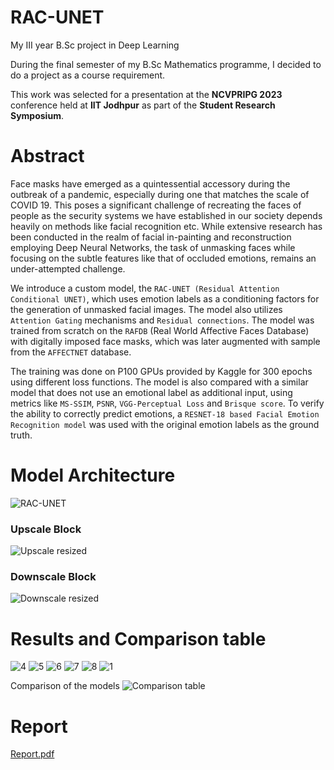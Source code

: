 # RAC-UNET
My III year B.Sc project in Deep Learning

During the final semester of my B.Sc Mathematics programme, I decided to do a project as a course requirement.

This work was selected for a presentation at the **NCVPRIPG 2023** conference held at **IIT Jodhpur** as part of the
**Student Research Symposium**.

# Abstract
Face masks have emerged as a quintessential accessory during the outbreak of a pandemic, especially during one that matches the scale of COVID 19. This poses a significant challenge of recreating the faces of people as the security systems we have established in our society depends heavily on methods like facial recognition etc. 
While extensive research has been conducted in the realm of facial in-painting and reconstruction employing Deep Neural Networks, the task of unmasking faces while focusing on the subtle features like that of occluded emotions, remains an under-attempted challenge.

We introduce a custom model, the `RAC-UNET (Residual Attention Conditional UNET)`, which uses emotion labels as a conditioning factors for the generation of unmasked facial images. 
The model also utilizes `Attention Gating` mechanisms and `Residual connections`. The model was trained from scratch on the `RAFDB` (Real World Affective Faces Database) with digitally imposed face masks, which was later augmented with sample from the `AFFECTNET` database. 

The training was done on P100 GPUs provided by Kaggle for 300 epochs using different loss functions. The model is also compared with a similar model that does not use an emotional label as additional input, using metrics like `MS-SSIM`, `PSNR`, `VGG-Perceptual Loss` and `Brisque score`. To verify the ability to correctly predict emotions, a `RESNET-18 based Facial Emotion Recognition model` was used with the original emotion labels as the ground truth.



# Model Architecture
![RAC-UNET](https://github.com/YeduKrishnaP/RAC-UNET/assets/98282751/16998e84-eace-410e-9f5a-7724287aaee4)

### Upscale Block
![Upscale resized](https://github.com/YeduKrishnaP/RAC-UNET/assets/98282751/d8e835e9-9066-4eab-b3ec-dd4a1df94f77)


### Downscale Block
![Downscale resized](https://github.com/YeduKrishnaP/RAC-UNET/assets/98282751/73149aff-2dc8-440e-90f2-f2dc336ea42e)


# Results and Comparison table
![4](https://user-images.githubusercontent.com/98282751/235886205-c50eab7d-d4ad-4958-9f17-d3edbedf7f0a.png)
![5](https://user-images.githubusercontent.com/98282751/235889576-15a0537b-2164-4f90-99d3-80eab3523b87.png)
![6](https://user-images.githubusercontent.com/98282751/235886214-3e4c6823-a835-490a-b516-e1f559c77d93.png)
![7](https://user-images.githubusercontent.com/98282751/235886218-3cc330e2-976c-44ca-8a73-8a946228ba3a.png)
![8](https://user-images.githubusercontent.com/98282751/235886222-2fdf6d59-97a9-4ddf-bcc2-d13f7c99467c.png)
![1](https://user-images.githubusercontent.com/98282751/235886195-4314f656-7802-4ed8-a456-57868d77800f.png)

Comparison of the models
![Comparison table](https://user-images.githubusercontent.com/98282751/235886455-bef380da-73ba-44e5-9feb-ec4227b0f64d.png)

# Report
[Report.pdf](https://github.com/YkingAwesome/RAC-UNET/files/11381387/Report.pdf)
